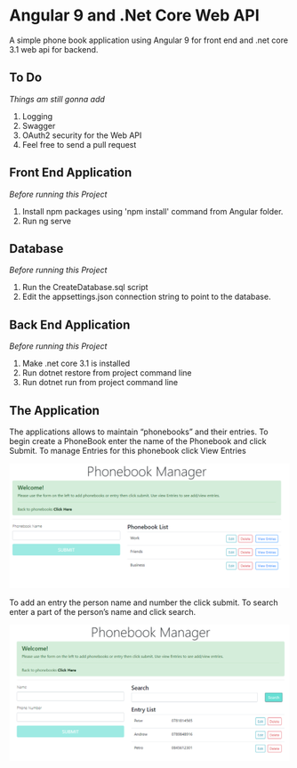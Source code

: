 # Angular 9 and .Net Core Web API

A simple phone book application using Angular 9 for front end and .net core 3.1 web api for backend.

## To Do
<i>Things am still gonna add</i>
1. Logging
2. Swagger
3. OAuth2 security for the Web API
4. Feel free to send a pull request

## Front End Application
<i>Before running this Project</i>
1.	Install npm packages using 'npm install' command from Angular folder.
2.	Run ng serve

## Database 
<i>Before running this Project</i>
1.	Run the CreateDatabase.sql script
2.	Edit the appsettings.json connection string to point to the database.

## Back End Application
<i>Before running this Project</i>
1.	Make .net core 3.1 is installed
2.	Run dotnet restore from project command line
3.	Run dotnet run from project command line

## The Application
The applications allows to maintain “phonebooks” and their entries. To begin create a PhoneBook enter the name of the Phonebook and click Submit. To manage Entries for this phonebook click View Entries

![](images/phonebook.png)

To add an entry the person name and number the click submit. To search enter a part of the person’s name and click search.

![](images/phoneentry.png)
